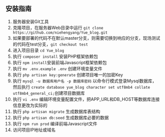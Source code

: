 ## 安装指南

1. 服务器安装Git工具
2. 克隆项目，在服务器Web目录中运行 `git clone https://github.com/niehengyang/Yue_blog.git`
3. 如果要部署的代码不在默认master分支，则需要切换到响应的分支，现场测试的代码在test分支，`git checkout test`
4. 进入项目目录 `cd Yue_blog`
5. 执行 `composer install` 安装PHP框架依赖包
6. 执行 `npm install`安装前端Javascript框架依赖包
7. 执行 `mv .env.example .env` 创建环境变量文件
8. 执行 `php artisan key:generate` 创建项目唯一的加密Key
9. 执行 `mysql -u 数据库用户名 -p 数据库密码` 以命令行模式登录Mysql数据库，然后执行 `create database yue_blog character set utf8mb4 collate utf8mb4_general_ci;`创建项目数据库
10. 执行 `vi .env` 编辑环境变量配置文件，把APP_URL和DB_HOST等数据库连接信息更改为实际的
11. 执行 `php artisan migrate` 生成数据库表结构
12. 执行 `php artisan db:seed` 生成数据库必要的数据
14. 执行 `npm run prod` 编译前端Javascript文件
20. 访问项目IP地址或域名
